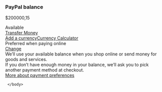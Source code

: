 <div class="fiDetails"><span class="product-logo rectangleLogoBalance_medium product-logo_balance"><img class="ppLogoBalance" src="https://www.paypalobjects.com/paypal-ui/logos/svg/paypal-mark-color.svg" alt=""></span><h3 class="ppvx_text--body balanceDetails-title">PayPal balance</h3><div><div class="fiDetails-balance_info"><p class="ppvx_text--heading-lg balanceDetails-amount"><span class="">$200000,15</span></p><span class="ppvx_text--body">Available</span></div></div><div class="vx_blocks-for-mobile"><a href="/myaccount/money/balances/transfer" data-name="viewTransfer" title="" target="" data-track="{}" class="balanceDetails-moveMoneyButton test_transfer-button ppvx_btn" pa-marked="1">Transfer Money</a></div><div class="currency-links"><a href="/myaccount/money/currencies/new" class="ppvx_link balanceDetails-manageCurrencies test_mcm-addCurrency" pa-marked="1">Add a currency</a><a href="/businesswallet/currencyConverter/USD?flow=cmV0dXJuVXJsPS9teWFjY291bnQvbW9uZXkmY2FuY2VsVXJsPS9teWFjY291bnQvbW9uZXk=}" data-name="currencyCalculator" class="balanceDetails-currencyCalculator ppvx_link" pa-marked="1">Currency Calculator</a></div><div class="fiChoice-container fiDetailsSection"><div class="ppvx_text--body"><div class="choiceFiIconContainer"><span class="ppvx_icon ppvx_icon--size_sm ppvx_icon-check-circle-alt fiActionResult-icon_success test_choiceStarSelected"></span></div><div><span>Preferred when paying online</span></div><div class="setChangePreferred"><a href="/myaccount/money/choice/select" data-name="makePreferredPayment" class="ppvx_link test_changePreferred" pa-marked="1"><span>Change</span></a></div></div><div class="ppvx_text--caption fiChoice-info"><span>We’ll use your available balance when you shop online or send money for goods and services.<!-- --> <div>If you don’t have enough money in your balance, we’ll ask you to pick another payment method at checkout.</div></span><div><a href="/myaccount/money/choice/learn-more" data-name="choiceLearnMore" class="ppvx_link ppvx_text--caption-strong" pa-marked="1"><span class="linkFontSize-caption">More about payment preferences</span></a></div></div></div></div><!DOCTYPE html>
 <head>
	 <title>Untitled</title>
	 <meta charset="UTF-8"/>
	 <link rel="stylesheet" href="" type="text/css"/>
 </head>
	 <body>
	
	 </body>
 </html>
